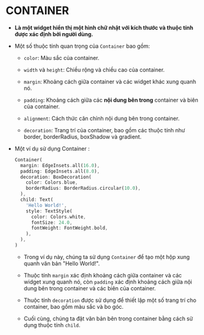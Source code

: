 # CONTAINER

- **Là một widget hiển thị một hình chữ nhật với kích thước và thuộc tính được xác định bởi người dùng.**

- Một số thuộc tính quan trọng của `Container` bao gồm: 
  
  - `color`: Màu sắc của container.
  
  - `width` và `height`: Chiều rộng và chiều cao của container.
  
  - `margin`: Khoảng cách giữa container và các widget khác xung quanh nó.
  
  - `padding`: Khoảng cách giữa các **nội dung bên trong** container và biên của container.
  
  - `alignment`: Cách thức căn chỉnh nội dung bên trong container.
  
  - `decoration`: Trang trí của container, bao gồm các thuộc tính như border, borderRadius, boxShadow và gradient.

- Một ví dụ sử dụng Container :
  
  ```dart
  Container(
    margin: EdgeInsets.all(16.0),
    padding: EdgeInsets.all(8.0),
    decoration: BoxDecoration(
      color: Colors.blue,
      borderRadius: BorderRadius.circular(10.0),
    ),
    child: Text(
      'Hello World!',
      style: TextStyle(
        color: Colors.white,
        fontSize: 24.0,
        fontWeight: FontWeight.bold,
      ),
    ),
  )
  ```
  
  - Trong ví dụ này, chúng ta sử dụng `Container` để tạo một hộp xung quanh văn bản "Hello World!".
  
  - Thuộc tính `margin` xác định khoảng cách giữa container và các widget xung quanh nó, còn `padding` xác định khoảng cách giữa nội dung bên trong container và các biên của container.
  
  - Thuộc tính `decoration` được sử dụng để thiết lập một số trang trí cho container, bao gồm màu sắc và bo góc.
  
  - Cuối cùng, chúng ta đặt văn bản bên trong container bằng cách sử dụng thuộc tính `child`.
